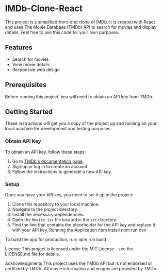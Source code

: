 # IMDb-Clone-React

This project is a simplified front-end clone of IMDb. It is created with React and uses The Movie Database (TMDb) API to search for movies and display details. Feel free to use this code for your own purposes.

## Features

- Search for movies
- View movie details
- Responsive web design

## Prerequisites

Before running this project, you will need to obtain an API key from TMDb.

## Getting Started

These instructions will get you a copy of the project up and running on your local machine for development and testing purposes.

### Obtain API Key

To obtain an API key, follow these steps:

1. Go to [TMDb's documentation page](https://developer.themoviedb.org/docs/getting-started).
2. Sign up or log in to create an account.
3. Follow the instructions to generate a new API key.

### Setup

Once you have your API key, you need to set it up in the project:

1. Clone this repository to your local machine.
2. Navigate to the project directory.
3. Install the necessary dependencies.
4. Open the `Movies.jsx` file located in the `src` directory.
5. Find the line that contains the placeholder for the API key and replace it with your API key.
Running the Application
npm install
npm run dev

To build the app for production, run:
npm run build

License
This project is licensed under the MIT License - see the LICENSE.md file for details.

Acknowledgments
This project uses the TMDb API but is not endorsed or certified by TMDb.
All movie information and images are provided by TMDb.


